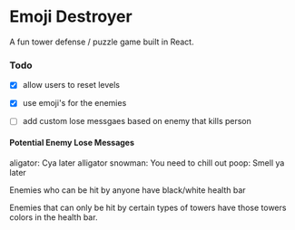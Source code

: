 # Emoji Destroyer

A fun tower defense / puzzle game built in React.


### Todo

- [x] allow users to reset levels
- [x] use emoji's for the enemies
- [ ] add custom lose messgaes based on enemy that kills person


#### Potential Enemy Lose Messages
aligator: Cya later alligator
snowman: You need to chill out
poop: Smell ya later

Enemies who can be hit by anyone have black/white health bar

Enemies that can only be hit by certain types of towers have those towers colors
in the health bar.
